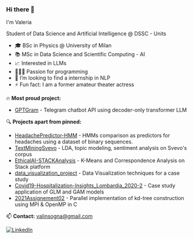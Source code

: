 ### Hi there 👋

I'm Valeria

Student of Data Science and Artificial Intelligence @ DSSC - Units

- 🎓 BSc in Physics @ University of Milan
- 📚 MSc in Data Science and Scientific Computing - AI
- 📈 Interested in LLMs
- 👩🏻‍💻 Passion for programming
- 👯 I’m looking to find a internship in NLP
- ⚡ Fun fact: I am a former amateur theater actress

:fire: **Most proud project:**
- [GPTGram](https://github.com/SilvioBaratto/GPTGram) - Telegram chatbot API using decoder-only transformer LLM

🔍 **Projects apart from pinned:**
- [HeadachePredictor-HMM](https://github.com/valinsogna/HeadachePredictor-HMM) - HMMs comparison as predictors for headaches using a dataset of binary sequences.
- [TextMiningSvevo](https://github.com/valinsogna/TextMiningSvevo) - LDA, topic modeling, sentiment analysis on Svevo's corpus
- [EthicalAI-STACKAnalysis](https://github.com/valinsogna/EthicalAI-STACKAnalysis) - K-Means and Correspondence Analysis on Stack platform
- [data_visualization_project](https://github.com/valinsogna/data_visualization_project) - Data Visualization techniques for a case study
- [Covid19-Hospitalization-Insights_Lombardia_2020-2](https://github.com/valinsogna/Covid19-Hospitalization-Insights_Lombardia_2020-21) - Case study application of GLM and GAM models
- [2021Assignement02](https://github.com/valinsogna/2021Assignement02) - Parallel implementation of kd-tree construction using MPI & OpenMP in C

📫 **Contact:** 
[valinsogna@gmail.com](mailto:valinsogna@gmail.com)

[![LinkedIn](https://img.shields.io/badge/-LinkedIn-black.svg?style=flat-square&logo=linkedin&colorB=555)](https://www.linkedin.com/in/valeria-insogna-05468a1a7/)



<!--
**valinsogna/valinsogna** is a ✨ _special_ ✨ repository because its `README.md` (this file) appears on your GitHub profile.

Here are some ideas to get you started:

- 🔭 I’m currently working on ...
- 🌱 I’m currently learning ...
- 👯 I’m looking to collaborate on ...
- 🤔 I’m looking for help with ...
- 💬 Ask me about ...
- 📫 How to reach me: ...
- 😄 Pronouns: ...
- ⚡ Fun fact: ...
-->
